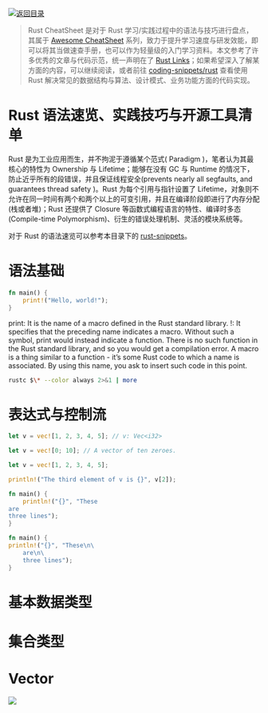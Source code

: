 [![返回目录](https://i.postimg.cc/JzFTMvjF/image.png)](https://github.com/wx-chevalier/Awesome-CheatSheets)

> Rust CheatSheet 是对于 Rust 学习/实践过程中的语法与技巧进行盘点，其属于 [Awesome CheatSheet](https://github.com/wx-chevalier/Awesome-CheatSheets/) 系列，致力于提升学习速度与研发效能，即可以将其当做速查手册，也可以作为轻量级的入门学习资料。本文参考了许多优秀的文章与代码示范，统一声明在了 [Rust Links](https://github.com/wx-chevalier/Awesome-Lists/blob/master/ProgrammingLanguage/Rust)；如果希望深入了解某方面的内容，可以继续阅读[]()，或者前往 [coding-snippets/rust]() 查看使用 Rust 解决常见的数据结构与算法、设计模式、业务功能方面的代码实现。

# Rust 语法速览、实践技巧与开源工具清单

Rust 是为工业应用而生，并不拘泥于遵循某个范式( Paradigm )，笔者认为其最核心的特性为 Ownership 与 Lifetime；能够在没有 GC 与 Runtime 的情况下，防止近乎所有的段错误，并且保证线程安全(prevents nearly all segfaults, and guarantees thread safety )。Rust 为每个引用与指针设置了 Lifetime，对象则不允许在同一时间有两个和两个以上的可变引用，并且在编译阶段即进行了内存分配(栈或者堆)；Rust 还提供了 Closure 等函数式编程语言的特性、编译时多态(Compile-time Polymorphism)、衍生的错误处理机制、灵活的模块系统等。

对于 Rust 的语法速览可以参考本目录下的 [rust-snippets](https://parg.co/QN9)。

# 语法基础

```rs
fn main() {
    print!("Hello, world!");
}
```

print: It is the name of a macro defined in the Rust standard library.
!: It specifies that the preceding name indicates a macro. Without such a symbol, print would instead indicate a function. There is no such function in the Rust standard library, and so you would get a compilation error. A macro is a thing similar to a function - it’s some Rust code to which a name is associated. By using this name, you ask to insert such code in this point.

```sh
rustc $\* --color always 2>&1 | more
```

# 表达式与控制流

```rs
let v = vec![1, 2, 3, 4, 5]; // v: Vec<i32>

let v = vec![0; 10]; // A vector of ten zeroes.

let v = vec![1, 2, 3, 4, 5];

println!("The third element of v is {}", v[2]);
```

```rs
fn main() {
    println!("{}", "These
are
three lines");
}

fn main() {
println!("{}", "These\n\
    are\n\
    three lines");
}
```

# 基本数据类型

# 集合类型

# Vector

![](https://parg.co/U8w)

